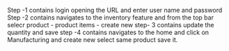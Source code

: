 Step -1 contains login opening the URL and enter user name and password
Step -2 contains navigates to the inventory feature and from the top bar selecr product - product items - create new
step- 3 contains update the quantity and save 
step -4 contains navigates to the home and click on Manufacturing and create new select same product
save it.
